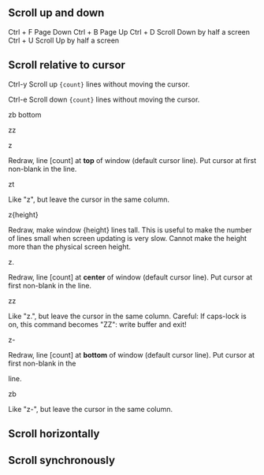 ## Scroll up and down
Ctrl + F	Page Down Ctrl + B	Page Up Ctrl + D	Scroll Down by half a screen Ctrl + U	Scroll Up by half a screen

## Scroll relative to cursor

Ctrl-y  Scroll up `{count}` lines without moving the cursor.

Ctrl-e  Scroll down `{count}` lines without moving the cursor.

zb  bottom

zz

z<CR>

Redraw, line [count] at **top** of window (default cursor line).  Put cursor at first non-blank in the line.

zt

Like "z<CR>", but leave the cursor in the same column.

z{height}<CR>

Redraw, make window {height} lines tall.  This is useful to make the number of lines small when screen updating is very slow.  Cannot make the height more than the physical screen height.

z.

Redraw, line [count] at **center** of window (default cursor line).  Put cursor at first non-blank in the line.

zz

Like "z.", but leave the cursor in the same column. Careful: If caps-lock is on, this command becomes "ZZ": write buffer and exit!

z-

Redraw, line [count] at **bottom** of window (default cursor line).  Put cursor at first non-blank in the

line.

zb

Like "z-", but leave the cursor in the same column.

## Scroll horizontally

## Scroll synchronously

